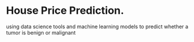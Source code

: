 # House Price Prediction.
using data science tools and machine learning models to predict whether a tumor is benign or malignant
